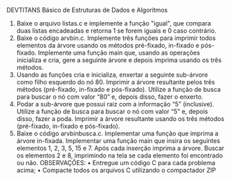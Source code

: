DEVTITANS
Básico de Estruturas de Dados e Algoritmos
1) Baixe o arquivo listas.c e implemente a função "igual", que compara duas listas encadeadas e
retorna 1 se forem iguais e 0 caso contrário.
2) Baixe o código arvbin.c. Implemente três funções para imprimir todos elementos da árvore usando
os métodos pré-fixado, in-fixado e pós-fixado. Implemente uma função main que, usando as
operações inicializa e cria, gere a seguinte árvore e depois imprima usando os três métodos.
3) Usando as funções cria e inicializa, enxertar a seguinte sub-árvore como filho esquerdo do nó 80.
Imprimir a árvore resultante pelos três métodos (pré-fixado, in-fixado e pós-fixado). Utilize a função
de busca para buscar o nó com valor “80” e, depois disso, fazer o enxerto.
4) Podar a sub-árvore que possui raiz com a informação “5” (inclusive). Utilize a função de busca para
buscar o nó com valor “5” e, depois disso, fazer a poda. Imprimir a árvore resultante usando os três
métodos (pré-fixado, in-fixado e pós-fixado).
5) Baixe o código arvbinbusca.c. Implementar uma função que imprima a árvore in-fixada.
Implementar uma função main que insira os seguintes elementos 1, 2, 3, 5, 15 e 7. Após cada
inserção imprima a árvore. Buscar os elementos 2 e 8, imprimindo na tela se cada elemento foi
encontrado ou não.
OBSERVAÇÕES:
• Entregue um código C para cada problema acima;
• Compacte todos os arquivos C utilizando o compactador ZIP
